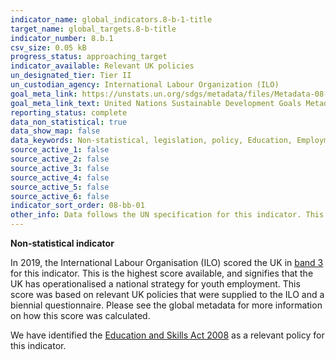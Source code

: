 ```yaml
---
indicator_name: global_indicators.8-b-1-title
target_name: global_targets.8-b-title
indicator_number: 8.b.1
csv_size: 0.05 kB
progress_status: approaching_target
indicator_available: Relevant UK policies
un_designated_tier: Tier II
un_custodian_agency: International Labour Organization (ILO)
goal_meta_link: https://unstats.un.org/sdgs/metadata/files/Metadata-08-0b-01.pdf
goal_meta_link_text: United Nations Sustainable Development Goals Metadata (PDF 526 KB)
reporting_status: complete
data_non_statistical: true
data_show_map: false
data_keywords: Non-statistical, legislation, policy, Education, Employment, skills
source_active_1: false
source_active_2: false
source_active_3: false
source_active_4: false
source_active_5: false
source_active_6: false
indicator_sort_order: 08-bb-01
other_info: Data follows the UN specification for this indicator. This indicator has been identified in collaboration with topic experts.
---
```

**Non-statistical indicator**

In 2019, the International Labour Organisation (ILO) scored the UK in [band 3](https://unstats.un.org/sdgs/indicators/database/) for this indicator. This is the highest score available, and signifies that the UK has operationalised a national strategy for youth employment. This score was based on relevant UK policies that were supplied to the ILO and a biennial questionnaire. Please see the global metadata for more information on how this score was calculated.

We have identified the [Education and Skills Act 2008](http://www.legislation.gov.uk/ukpga/2008/25/contents) as a relevant policy for this indicator.
